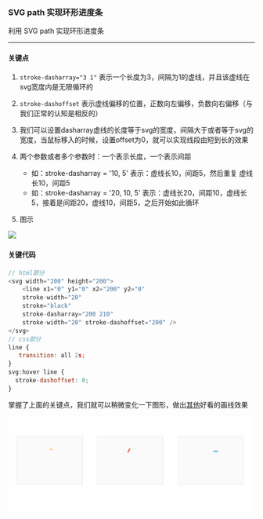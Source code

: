 ### SVG path 实现环形进度条

利用 SVG path 实现环形进度条

---

#### 关键点
1. `stroke-dasharray="3 1"` 表示一个长度为3，间隔为1的虚线，并且该虚线在svg宽度内是无限循环的
2. `stroke-dashoffset` 表示虚线偏移的位置，正数向左偏移，负数向右偏移（与我们正常的认知是相反的）
3. 我们可以设置dasharray虚线的长度等于svg的宽度，间隔大于或者等于svg的宽度，当鼠标移入的时候，设置offset为0，就可以实现线段由短到长的效果
4. 两个参数或者多个参数时：一个表示长度，一个表示间距
    + 如：stroke-dasharray = '10, 5' 表示：虚线长10，间距5，然后重复 虚线长10，间距5
    + 如：stroke-dasharray = '20, 10, 5' 表示：虚线长20，间距10，虚线长5，接着是间距20，虚线10，间距5，之后开始如此循环

5. 图示

![](https://oscimg.oschina.net/oscnet/up-39855ebb0d069a6aea81f524280e37cf840.gif)

#### 关键代码

```javascript
// html部分
<svg width="200" height="200">
    <line x1="0" y1="0" x2="200" y2="0" 
    stroke-width="20" 
    stroke="black" 
    stroke-dasharray="200 210"
    stroke-width="20" stroke-dashoffset="200" />
</svg>
// css部分
line {
   transition: all 2s;
}
svg:hover line {
  stroke-dashoffset: 0;
}
```

掌握了上面的关键点，我们就可以稍微变化一下图形，做出[其他](https://codepen.io/superwtt/embed/abmawmZ?height=450&theme-id=default&default-tab=result)好看的画线效果

![](https://raw.githubusercontent.com/superwtt/MyFileRepository/main/gif/3.gif)

